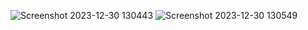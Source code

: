 ![Screenshot 2023-12-30 130443](https://github.com/amirrahi29/spring-boot-springsecurity-and-jwt/assets/107117774/8c9a58b8-8de0-486e-a31e-c5ba1b3a5698)
![Screenshot 2023-12-30 130549](https://github.com/amirrahi29/spring-boot-springsecurity-and-jwt/assets/107117774/95ca0e08-6f16-4ce7-8da9-a13f3289f252)
